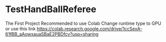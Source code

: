 # TestHandBallReferee
The First Project
Recommended to use Colab
Change runtime type to GPU
or use this link https://colab.research.google.com/drive/1ccSexA-61fBB_aAowxauaSBaE2PBDfcv?usp=sharing

